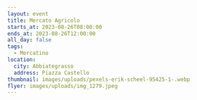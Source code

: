 ```yaml
---
layout: event
title: Mercato Agricolo
starts_at: 2023-08-26T08:00:00
ends_at: 2023-08-26T12:00:00
all_day: false
tags:
  - Mercatino
location:
  city: Abbiategrasso
  address: Piazza Castello
thumbnail: images/uploads/pexels-erik-scheel-95425-1-.webp
flyer: images/uploads/img_1279.jpeg
---
```

